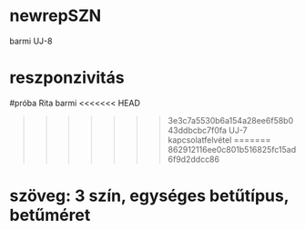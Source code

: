 # newrepSZN
barmi
UJ-8
# reszponzivitás
#próba Rita
barmi
<<<<<<< HEAD
>>>>>>> 3e3c7a5530b6a154a28ee6f58b043ddbcbc7f0fa
UJ-7 kapcsolatfelvétel
=======
>>>>>>> 862912116ee0c801b516825fc15ad6f9d2ddcc86
# szöveg: 3 szín, egységes betűtípus, betűméret